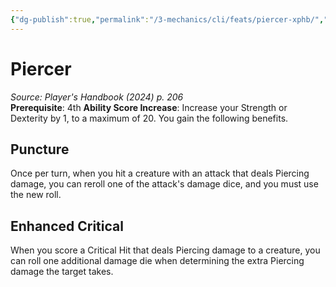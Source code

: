 ```yaml
---
{"dg-publish":true,"permalink":"/3-mechanics/cli/feats/piercer-xphb/","tags":["ttrpg-cli/compendium/src/5e/xphb","ttrpg-cli/feat"],"noteIcon":""}
---
```


# Piercer
*Source: Player's Handbook (2024) p. 206*  
**Prerequisite**: 4th
**Ability Score Increase**: Increase your Strength or Dexterity by 1, to a maximum of 20.
You gain the following benefits.

## Puncture

Once per turn, when you hit a creature with an attack that deals Piercing damage, you can reroll one of the attack's damage dice, and you must use the new roll.

## Enhanced Critical

When you score a Critical Hit that deals Piercing damage to a creature, you can roll one additional damage die when determining the extra Piercing damage the target takes.